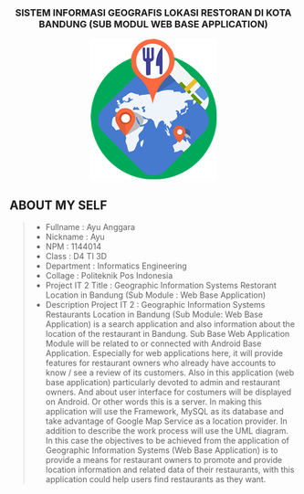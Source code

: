 <h3 align="center">
SISTEM INFORMASI GEOGRAFIS LOKASI RESTORAN DI KOTA BANDUNG (SUB MODUL WEB BASE APPLICATION)
</h3>

<p align="center">
  <img src="https://github.com/ProposalProyekIT2/Sistem-Informasi-Geografis-Lokasi-Restoran-Di-Kota-Bandung-Sub-Module-Web-Base-Application/blob/master/img/icon.png">
</p>

ABOUT MY SELF
-------

> - Fullname 				 : Ayu Anggara
> - Nickname 				 : Ayu
> - NPM		 				 : 1144014
> - Class	 				 : D4 TI 3D
> - Department  			 : Informatics Engineering
> - Collage					 : Politeknik Pos Indonesia
> - Project IT 2 Title  	 : Geographic Information Systems Restorant Location in Bandung (Sub Module : Web Base Application)
> - Description Project IT 2 : Geographic Information Systems Restaurants Location in Bandung (Sub Module: Web Base Application) is a search application and also information about the location of the restaurant in Bandung. Sub Base Web Application Module will be related to or connected with Android Base Application.
Especially for web applications here, it will provide features for restaurant owners who already have accounts to know / see a review of its customers. Also in this application (web base application) particularly devoted to admin and restaurant owners. And about user interface for costumers will be displayed on Android. Or other words this is a server.
In making this application will use the Framework, MySQL as its database and take advantage of Google Map Service as a location provider. In addition to describe the work process will use the UML diagram. In this case the objectives to be achieved from the application of Geographic Information Systems (Web Base Application) is to provide a means for restaurant owners to promote and provide location information and related data of their restaurants, with this application could help users find restaurants as they want.